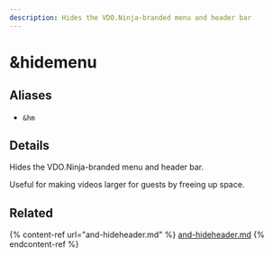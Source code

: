 ```yaml
---
description: Hides the VDO.Ninja-branded menu and header bar
---
```


# \&hidemenu

## Aliases

* `&hm`

## Details

Hides the VDO.Ninja-branded menu and header bar.

Useful for making videos larger for guests by freeing up space.

## Related

{% content-ref url="and-hideheader.md" %}
[and-hideheader.md](and-hideheader.md)
{% endcontent-ref %}
